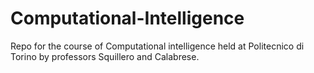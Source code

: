 # Computational-Intelligence
Repo for the course of Computational intelligence held at Politecnico di Torino by professors Squillero and Calabrese.
